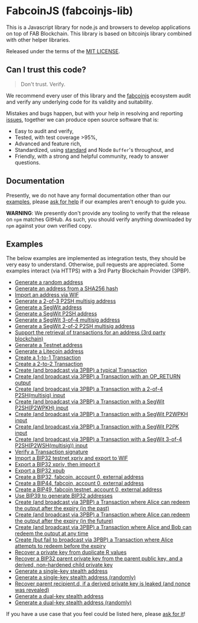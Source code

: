 # FabcoinJS (fabcoinjs-lib)

This is a Javascript library for node.js and browsers to develop applications on top of FAB Blockchain. This library is based on bitcoinjs library combined with other helper libraries.

Released under the terms of the [MIT LICENSE](LICENSE).

## Can I trust this code?
> Don't trust. Verify.

We recommend every user of this library and the [fabcoinjs](https://github.com/ankitfa/fabcoinjs-lib) ecosystem audit and verify any underlying code for its validity and suitability.

Mistakes and bugs happen, but with your help in resolving and reporting [issues](https://github.com/ankitfa/fabcoinjs-lib/issues), together we can produce open source software that is:

- Easy to audit and verify,
- Tested, with test coverage >95%,
- Advanced and feature rich,
- Standardized, using [standard](http://github.com/standard/standard) and Node `Buffer`'s throughout, and
- Friendly, with a strong and helpful community, ready to answer questions.

## Documentation
Presently,  we do not have any formal documentation other than our [examples](#examples), please [ask for help](https://github.com/ankitfa/fabcoinjs-lib/issues/new) if our examples aren't enough to guide you.

**WARNING**: We presently don't provide any tooling to verify that the release on `npm` matches GitHub.  As such, you should verify anything downloaded by `npm` against your own verified copy.


## Examples
The below examples are implemented as integration tests, they should be very easy to understand.
Otherwise, pull requests are appreciated.
Some examples interact (via HTTPS) with a 3rd Party Blockchain Provider (3PBP).

- [Generate a random address](https://github.com/ankitfa/fabcoinjs-lib/tree/master/test/integration/addresses.js#L22)
- [Generate an address from a SHA256 hash](https://github.com/ankitfa/fabcoinjs-lib/tree/master/test/integration/addresses.js#L29)
- [Import an address via WIF](https://github.com/ankitfa/fabcoinjs-lib/tree/master/test/integration/addresses.js#L40)
- [Generate a 2-of-3 P2SH multisig address](https://github.com/ankitfa/fabcoinjs-lib/tree/master/test/integration/addresses.js#L47)
- [Generate a SegWit address](https://github.com/ankitfa/fabcoinjs-lib/tree/master/test/integration/addresses.js#L60)
- [Generate a SegWit P2SH address](https://github.com/ankitfa/fabcoinjs-lib/tree/master/test/integration/addresses.js#L67)
- [Generate a SegWit 3-of-4 multisig address](https://github.com/ankitfa/fabcoinjs-lib/tree/master/test/integration/addresses.js#L76)
- [Generate a SegWit 2-of-2 P2SH multisig address](https://github.com/ankitfa/fabcoinjs-lib/tree/master/test/integration/addresses.js#L90)
- [Support the retrieval of transactions for an address (3rd party blockchain)](https://github.com/ankitfa/fabcoinjs-lib/tree/master/test/integration/addresses.js#L104)
- [Generate a Testnet address](https://github.com/ankitfa/fabcoinjs-lib/tree/master/test/integration/addresses.js#L123)
- [Generate a Litecoin address](https://github.com/ankitfa/fabcoinjs-lib/tree/master/test/integration/addresses.js#L133)
- [Create a 1-to-1 Transaction](https://github.com/ankitfa/fabcoinjs-lib/tree/master/test/integration/transactions.js#L13)
- [Create a 2-to-2 Transaction](https://github.com/ankitfa/fabcoinjs-lib/tree/master/test/integration/transactions.js#L28)
- [Create (and broadcast via 3PBP) a typical Transaction](https://github.com/ankitfa/fabcoinjs-lib/tree/master/test/integration/transactions.js#L47)
- [Create (and broadcast via 3PBP) a Transaction with an OP\_RETURN output](https://github.com/ankitfa/fabcoinjs-lib/tree/master/test/integration/transactions.js#L83)
- [Create (and broadcast via 3PBP) a Transaction with a 2-of-4 P2SH(multisig) input](https://github.com/ankitfa/fabcoinjs-lib/tree/master/test/integration/transactions.js#L105)
- [Create (and broadcast via 3PBP) a Transaction with a SegWit P2SH(P2WPKH) input](https://github.com/ankitfa/fabcoinjs-lib/tree/master/test/integration/transactions.js#L143)
- [Create (and broadcast via 3PBP) a Transaction with a SegWit P2WPKH input](https://github.com/ankitfa/fabcoinjs-lib/tree/master/test/integration/transactions.js#L174)
- [Create (and broadcast via 3PBP) a Transaction with a SegWit P2PK input](https://github.com/ankitfa/fabcoinjs-lib/tree/master/test/integration/transactions.js#L218)
- [Create (and broadcast via 3PBP) a Transaction with a SegWit 3-of-4 P2SH(P2WSH(multisig)) input](https://github.com/ankitfa/fabcoinjs-lib/tree/master/test/integration/transactions.js#L263)
- [Verify a Transaction signature](https://github.com/ankitfa/fabcoinjs-lib/tree/master/test/integration/transactions.js#L304)
- [Import a BIP32 testnet xpriv and export to WIF](https://github.com/ankitfa/fabcoinjs-lib/tree/master/test/integration/bip32.js#L12)
- [Export a BIP32 xpriv, then import it](https://github.com/ankitfa/fabcoinjs-lib/tree/master/test/integration/bip32.js#L20)
- [Export a BIP32 xpub](https://github.com/ankitfa/fabcoinjs-lib/tree/master/test/integration/bip32.js#L31)
- [Create a BIP32, fabcoin, account 0, external address](https://github.com/ankitfa/fabcoinjs-lib/tree/master/test/integration/bip32.js#L40)
- [Create a BIP44, fabcoin, account 0, external address](https://github.com/ankitfa/fabcoinjs-lib/tree/master/test/integration/bip32.js#L55)
- [Create a BIP49, fabcoin testnet, account 0, external address](https://github.com/ankitfa/fabcoinjs-lib/tree/master/test/integration/bip32.js#L71)
- [Use BIP39 to generate BIP32 addresses](https://github.com/ankitfa/fabcoinjs-lib/tree/master/test/integration/bip32.js#L86)
- [Create (and broadcast via 3PBP) a Transaction where Alice can redeem the output after the expiry (in the past)](https://github.com/ankitfa/fabcoinjs-lib/tree/master/test/integration/cltv.js#L43)
- [Create (and broadcast via 3PBP) a Transaction where Alice can redeem the output after the expiry (in the future)](https://github.com/ankitfa/fabcoinjs-lib/tree/master/test/integration/cltv.js#L88)
- [Create (and broadcast via 3PBP) a Transaction where Alice and Bob can redeem the output at any time](https://github.com/ankitfa/fabcoinjs-lib/tree/master/test/integration/cltv.js#L144)
- [Create (but fail to broadcast via 3PBP) a Transaction where Alice attempts to redeem before the expiry](https://github.com/ankitfa/fabcoinjs-lib/tree/master/test/integration/cltv.js#L190)
- [Recover a private key from duplicate R values](https://github.com/ankitfa/fabcoinjs-lib/tree/master/test/integration/crypto.js#L14)
- [Recover a BIP32 parent private key from the parent public key, and a derived, non-hardened child private key](https://github.com/ankitfa/fabcoinjs-lib/tree/master/test/integration/crypto.js#L68)
- [Generate a single-key stealth address](https://github.com/ankitfa/fabcoinjs-lib/tree/master/test/integration/stealth.js#L72)
- [Generate a single-key stealth address (randomly)](https://github.com/ankitfa/fabcoinjs-lib/tree/master/test/integration/stealth.js#L91)
- [Recover parent recipient.d, if a derived private key is leaked (and nonce was revealed)](https://github.com/ankitfa/fabcoinjs-lib/tree/master/test/integration/stealth.js#L107)
- [Generate a dual-key stealth address](https://github.com/ankitfa/fabcoinjs-lib/tree/master/test/integration/stealth.js#L124)
- [Generate a dual-key stealth address (randomly)](https://github.com/ankitfa/fabcoinjs-lib/tree/master/test/integration/stealth.js#L147)

If you have a use case that you feel could be listed here, please [ask for it](https://github.com/ankitfa/fabcoinjs-lib/issues/new)!
